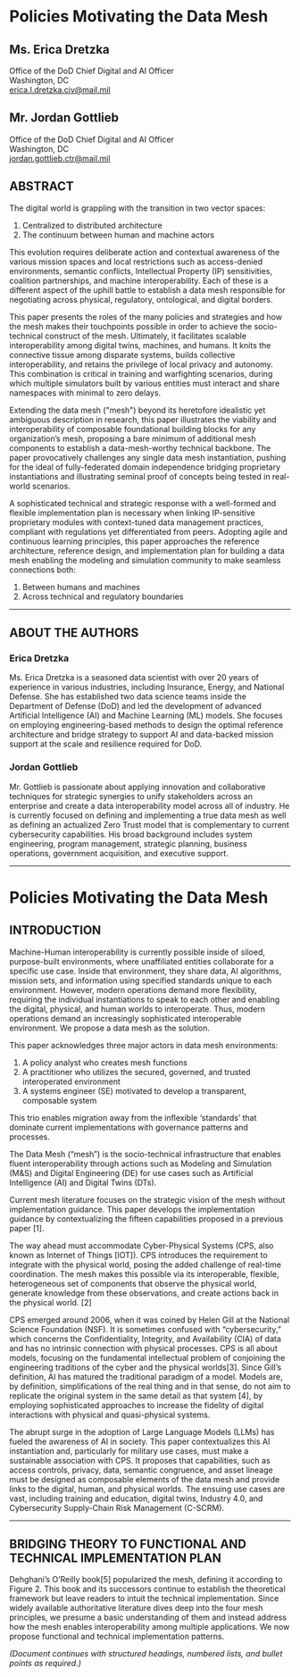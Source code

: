# Policies Motivating the Data Mesh

## Ms. Erica Dretzka  
Office of the DoD Chief Digital and AI Officer  
Washington, DC  
erica.l.dretzka.civ@mail.mil  

## Mr. Jordan Gottlieb  
Office of the DoD Chief Digital and AI Officer  
Washington, DC  
jordan.gottlieb.ctr@mail.mil  

## ABSTRACT  
The digital world is grappling with the transition in two vector spaces:  
1. Centralized to distributed architecture  
2. The continuum between human and machine actors  

This evolution requires deliberate action and contextual awareness of the various mission spaces and local restrictions such as access-denied environments, semantic conflicts, Intellectual Property (IP) sensitivities, coalition partnerships, and machine interoperability. Each of these is a different aspect of the uphill battle to establish a data mesh responsible for negotiating across physical, regulatory, ontological, and digital borders.  

This paper presents the roles of the many policies and strategies and how the mesh makes their touchpoints possible in order to achieve the socio-technical construct of the mesh. Ultimately, it facilitates scalable interoperability among digital twins, machines, and humans. It knits the connective tissue among disparate systems, builds collective interoperability, and retains the privilege of local privacy and autonomy. This combination is critical in training and warfighting scenarios, during which multiple simulators built by various entities must interact and share namespaces with minimal to zero delays.  

Extending the data mesh ("mesh") beyond its heretofore idealistic yet ambiguous description in research, this paper illustrates the viability and interoperability of composable foundational building blocks for any organization’s mesh, proposing a bare minimum of additional mesh components to establish a data-mesh-worthy technical backbone. The paper provocatively challenges any single data mesh instantiation, pushing for the ideal of fully-federated domain independence bridging proprietary instantiations and illustrating seminal proof of concepts being tested in real-world scenarios.  

A sophisticated technical and strategic response with a well-formed and flexible implementation plan is necessary when linking IP-sensitive proprietary modules with context-tuned data management practices, compliant with regulations yet differentiated from peers. Adopting agile and continuous learning principles, this paper approaches the reference architecture, reference design, and implementation plan for building a data mesh enabling the modeling and simulation community to make seamless connections both:  
1. Between humans and machines  
2. Across technical and regulatory boundaries  

---

## ABOUT THE AUTHORS  

### **Erica Dretzka**  
Ms. Erica Dretzka is a seasoned data scientist with over 20 years of experience in various industries, including Insurance, Energy, and National Defense. She has established two data science teams inside the Department of Defense (DoD) and led the development of advanced Artificial Intelligence (AI) and Machine Learning (ML) models. She focuses on employing engineering-based methods to design the optimal reference architecture and bridge strategy to support AI and data-backed mission support at the scale and resilience required for DoD.  

### **Jordan Gottlieb**  
Mr. Gottlieb is passionate about applying innovation and collaborative techniques for strategic synergies to unify stakeholders across an enterprise and create a data interoperability model across all of industry. He is currently focused on defining and implementing a true data mesh as well as defining an actualized Zero Trust model that is complementary to current cybersecurity capabilities. His broad background includes system engineering, program management, strategic planning, business operations, government acquisition, and executive support.  

---

# Policies Motivating the Data Mesh  

## INTRODUCTION  
Machine-Human interoperability is currently possible inside of siloed, purpose-built environments, where unaffiliated entities collaborate for a specific use case. Inside that environment, they share data, AI algorithms, mission sets, and information using specified standards unique to each environment. However, modern operations demand more flexibility, requiring the individual instantiations to speak to each other and enabling the digital, physical, and human worlds to interoperate. Thus, modern operations demand an increasingly sophisticated interoperable environment. We propose a data mesh as the solution.  

This paper acknowledges three major actors in data mesh environments:  
1. A policy analyst who creates mesh functions  
2. A practitioner who utilizes the secured, governed, and trusted interoperated environment  
3. A systems engineer (SE) motivated to develop a transparent, composable system  

This trio enables migration away from the inflexible ‘standards’ that dominate current implementations with governance patterns and processes.  

The Data Mesh (“mesh”) is the socio-technical infrastructure that enables fluent interoperability through actions such as Modeling and Simulation (M&S) and Digital Engineering (DE) for use cases such as Artificial Intelligence (AI) and Digital Twins (DTs).  

Current mesh literature focuses on the strategic vision of the mesh without implementation guidance. This paper develops the implementation guidance by contextualizing the fifteen capabilities proposed in a previous paper [1].  

The way ahead must accommodate Cyber-Physical Systems (CPS, also known as Internet of Things [IOT]). CPS introduces the requirement to integrate with the physical world, posing the added challenge of real-time coordination. The mesh makes this possible via its interoperable, flexible, heterogeneous set of components that observe the physical world, generate knowledge from these observations, and create actions back in the physical world. [2]  

CPS emerged around 2006, when it was coined by Helen Gill at the National Science Foundation (NSF). It is sometimes confused with “cybersecurity,” which concerns the Confidentiality, Integrity, and Availability (CIA) of data and has no intrinsic connection with physical processes. CPS is all about models, focusing on the fundamental intellectual problem of conjoining the engineering traditions of the cyber and the physical worlds[3]. Since Gill’s definition, AI has matured the traditional paradigm of a model. Models are, by definition, simplifications of the real thing and in that sense, do not aim to replicate the original system in the same detail as that system [4], by employing sophisticated approaches to increase the fidelity of digital interactions with physical and quasi-physical systems.  

The abrupt surge in the adoption of Large Language Models (LLMs) has fueled the awareness of AI in society. This paper contextualizes this AI instantiation and, particularly for military use cases, must make a sustainable association with CPS. It proposes that capabilities, such as access controls, privacy, data, semantic congruence, and asset lineage must be designed as composable elements of the data mesh and provide links to the digital, human, and physical worlds. The ensuing use cases are vast, including training and education, digital twins, Industry 4.0, and Cybersecurity Supply-Chain Risk Management (C-SCRM).  

---  

## BRIDGING THEORY TO FUNCTIONAL AND TECHNICAL IMPLEMENTATION PLAN  

Dehghani’s O’Reilly book[5] popularized the mesh, defining it according to Figure 2. This book and its successors continue to establish the theoretical framework but leave readers to intuit the technical implementation. Since widely available authoritative literature dives deep into the four mesh principles, we presume a basic understanding of them and instead address how the mesh enables interoperability among multiple applications. We now propose functional and technical implementation patterns.  

*(Document continues with structured headings, numbered lists, and bullet points as required.)*


